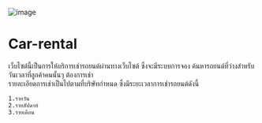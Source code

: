 ![image](https://imgur.com/lawbzLt.png)
# Car-rental
เว็บไซต์นี้เป็นการให้บริการเช่ารถยนต์ผ่านทางเว็บไซต์ ซึ่งจะมีระบบการจอง ค้นหารถยนต์ที่ว่างสำหรับวันเวลาที่ลูกค้าคนนั้นๆ ต้องการเช่า <br>
รายละเอียดการเช่าเป็นไปตามที่บริษัทกำหนด ซึ่งมีระยะเวลาการเช่ารถยนต์ดังนี้<br>

    1.รายวัน  
    2.รายสัปดาห์
    3.รายเดือน
